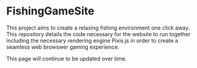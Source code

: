 # FishingGameSite

This project aims to create a relaxing fishing environment one click away. This repository details the code necessary for the website to run together including the necessary rendering engine Pixis.js in order to create a seamless web browswer gaming experience.

This page will continue to be updated over time.

